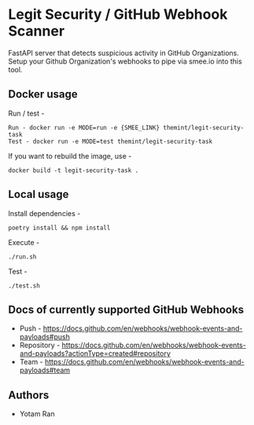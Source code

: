 # Legit Security / GitHub Webhook Scanner

FastAPI server that detects suspicious activity in GitHub Organizations.
Setup your Github Organization's webhooks to pipe via smee.io into this tool.

## Docker usage

Run / test -

```
Run - docker run -e MODE=run -e {SMEE_LINK} themint/legit-security-task
Test - docker run -e MODE=test themint/legit-security-task
```

If you want to rebuild the image, use -

```
docker build -t legit-security-task .
```

## Local usage

Install dependencies -

```
poetry install && npm install
```

Execute -

```
./run.sh
```

Test -

```
./test.sh
```

## Docs of currently supported GitHub Webhooks

- Push - https://docs.github.com/en/webhooks/webhook-events-and-payloads#push
- Repository - https://docs.github.com/en/webhooks/webhook-events-and-payloads?actionType=created#repository
- Team - https://docs.github.com/en/webhooks/webhook-events-and-payloads#team

## Authors

- Yotam Ran
